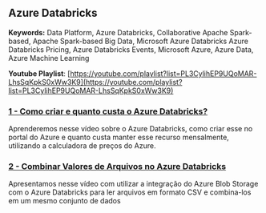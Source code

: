 ## Azure Databricks  
**Keywords:** Data Platform, Azure Databricks, Collaborative Apache Spark-based, Apache Spark-based Big Data, Microsoft Azure Databricks Azure Databricks Pricing, Azure Databricks Events, Microsoft Azure, Azure Data, Azure Machine Learning  

**Youtube Playlist**: [https://youtube.com/playlist?list=PL3CylihEP9UQoMAR-LhsSqKpkS0xWw3K9](https://youtube.com/playlist?list=PL3CylihEP9UQoMAR-LhsSqKpkS0xWw3K9)  
### [1 - Como criar e quanto custa o Azure Databricks?](/azure-databricks-como-criar-quanto-custa.md)
Aprenderemos nesse vídeo sobre o Azure Databricks, como criar esse no portal do Azure e quanto custa manter esse recurso mensalmente, utilizando a calculadora de preços do Azure.


### [2 - Combinar Valores de Arquivos no Azure Databricks](/azure-databricks-combinar-valores-arquivos.md)
Apresentamos nesse vídeo com utilizar a integração do Azure Blob Storage com o Azure Databricks para ler arquivos em formato CSV e combina-los em um mesmo conjunto de dados

